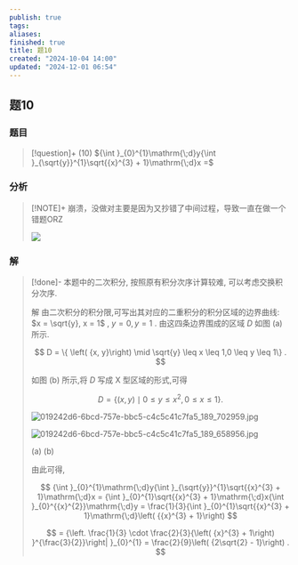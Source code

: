 ```yaml
---
publish: true
tags: 
aliases: 
finished: true
title: 题10
created: "2024-10-04 14:00"
updated: "2024-12-01 06:54"
---
```

## 题10
### 题目
> [!question]+
> (10) ${\int }_{0}^{1}\mathrm{\;d}y{\int }_{\sqrt{y}}^{1}\sqrt{{x}^{3} + 1}\mathrm{\;d}x =$
### 分析
> [!NOTE]+
> 崩溃，没做对主要是因为又抄错了中间过程，导致一直在做一个错题ORZ
> 
> ![](https://img.hwenyi.live/202412120420195.webp)
### 解
> [!done]-
> 本题中的二次积分, 按照原有积分次序计算较难, 可以考虑交换积分次序.
> 
> 解 由二次积分的积分限,可写出其对应的二重积分的积分区域的边界曲线: $x = \sqrt{y}, x = 1$ , $y = 0, y = 1$ . 由这四条边界围成的区域 $D$ 如图 (a) 所示.
> 
> $$
> D = \{ \left( {x, y}\right) \mid \sqrt{y} \leq x \leq 1,0 \leq y \leq 1\} .
> $$
> 
> 如图 (b) 所示,将 $D$ 写成 $\mathrm{X}$ 型区域的形式,可得
> 
> $$
> D = \left\{ {\left( {x, y}\right) \mid 0 \leq y \leq {x}^{2},0 \leq x \leq 1}\right\} .
> $$
> 
> ![019242d6-6bcd-757e-bbc5-c4c5c41c7fa5_189_702959.jpg](https://img.hwenyi.live/202409302017986.webp)
> 
> ![019242d6-6bcd-757e-bbc5-c4c5c41c7fa5_189_658956.jpg](https://img.hwenyi.live/202409302017987.webp)
> 
> (a) (b)
> 
> 由此可得,
> 
> $$
> {\int }_{0}^{1}\mathrm{\;d}y{\int }_{\sqrt{y}}^{1}\sqrt{{x}^{3} + 1}\mathrm{\;d}x = {\int }_{0}^{1}\sqrt{{x}^{3} + 1}\mathrm{\;d}x{\int }_{0}^{{x}^{2}}\mathrm{\;d}y = \frac{1}{3}{\int }_{0}^{1}\sqrt{{x}^{3} + 1}\mathrm{\;d}\left( {{x}^{3} + 1}\right)
> $$
> 
> $$
> = {\left. \frac{1}{3} \cdot \frac{2}{3}{\left( {x}^{3} + 1\right) }^{\frac{3}{2}}\right| }_{0}^{1} = \frac{2}{9}\left( {2\sqrt{2} - 1}\right) .
> $$